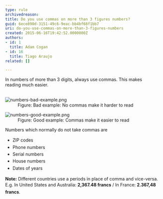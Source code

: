 ```yaml
---
type: rule
archivedreason: 
title: Do you use commas on more than 3 figures numbers?
guid: 6ece890d-3151-49c6-9eac-bb4bf68f1bb7
uri: do-you-use-commas-on-more-than-3-figures-numbers
created: 2015-06-16T19:42:52.0000000Z
authors:
- id: 1
  title: Adam Cogan
- id: 16
  title: Tiago Araujo
related: []

---
```



In numbers of more than 3​ digits,​ always&#160;use commas.​​&#160;This makes reading&#160;much easier.
<br><excerpt class='endintro'></excerpt><br>
<dl class="badImage"><dt> 
      <img src="/DesignandPresentation/RulestoBetterInterfacesGeneral/PublishingImages/numbers-bad-example.png" alt="numbers-bad-example.png" /> 
   </dt><dd>Figure&#58; Bad example&#58; No commas make it harder to read </dd></dl>
<dl class="goodImage">
   <dt> 
      <img src="/DesignandPresentation/RulestoBetterInterfacesGeneral/PublishingImages/numbers-good-example.png" alt="numbers-good-example.png" /> 
   </dt><dd>Figure&#58; Good example&#58; Commas make it easier to read </dd></dl> Numbers which normally do&#160;not&#160;take commas are 
<p></p><ul><li>
      <span style="line-height&#58;1.6;">ZIP codes</span></li><li>
      <span style="line-height&#58;1.6;">Phone numbers</span></li><li>
      <span style="line-height&#58;1.6;">Serial numbers</span></li><li>
      <span style="line-height&#58;1.6;">House numbers</span></li><li>
      <span style="line-height&#58;1.6;">Dates of years</span><br></li></ul><p> 
   <strong>Note&#58;</strong> Different countries use a periods in place of comma and vice-versa.&#160;<br><span style="line-height&#58;1.6;">E.g. In&#160;United States and Australia&#58; </span> 
   <b style="line-height&#58;1.6;">2,367.48 francs</b><span style="line-height&#58;1.6;">&#160;/&#160;In France&#58; </span> 
   <b style="line-height&#58;1.6;">2.367,48 francs</b><span style="line-height&#58;1.6;">.</span></p><p> 
   <b></b></p>


